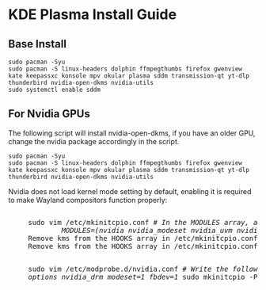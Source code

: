 # KDE Plasma Install Guide
## Base Install 
```
sudo pacman -Syu 
sudo pacman -S linux-headers dolphin ffmpegthumbs firefox gwenview kate keepassxc konsole mpv okular plasma sddm transmission-qt yt-dlp thunderbird nvidia-open-dkms nvidia-utils
sudo systemctl enable sddm
```
## For Nvidia GPUs
The following script will install nvidia-open-dkms, if you have an older GPU, change the nvidia package accordingly in the script.
```
sudo pacman -Syu 
sudo pacman -S linux-headers dolphin ffmpegthumbs firefox gwenview kate keepassxc konsole mpv okular plasma sddm transmission-qt yt-dlp thunderbird nvidia-open-dkms nvidia-utils
```
Nvidia does not load kernel mode setting by default, enabling it is required to make Wayland compositors function properly:
##
<dl><dd>
<pre>
sudo vim /etc/mkinitcpio.conf <i># In the MODULES array, add the following module names:
        MODULES=(nvidia nvidia_modeset nvidia_uvm nvidia_drm)</i> 
Remove kms from the HOOKS array in /etc/mkinitcpio.conf and regenerate the initramfs. This will prevent the initramfs from containing the nouveau module making sure the kernel cannot load it during early boot. The nvidia-utils package contains a file which blacklists the nouveau module once you reboot. 
Remove kms from the HOOKS array in /etc/mkinitcpio.conf and regenerate the initramfs. This will prevent the initramfs from containing the nouveau module making sure the kernel cannot load it during early boot. The nvidia-utils package contains a file which blacklists the nouveau module once you reboot. 
    
sudo vim /etc/modprobe.d/nvidia.conf # <i>Write the following:
        options nvidia_drm modeset=1 fbdev=1</i>
sudo mkinitcpio -P
reboot
</pre>
</dd></dl>


